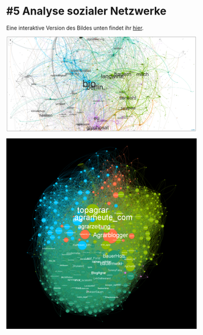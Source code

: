 # \#5 Analyse sozialer Netzwerke

Eine interaktive Version des Bildes unten findet ihr [hier](https://agrar-hashtags.glitch.me/).

![Visualisierung von Twitter-Hashtags auf der Agrar- und Lebensmittelbranche. Die Datengrundlage wurde mit SQL erstellt.](../../.gitbook/assets/image.png)

![Visualisierung des Twitter-Netzwerks der Agrarbranche.](../../.gitbook/assets/twitter_netzwerk_viz.png)

##  <a id="learning-objectives"></a>

